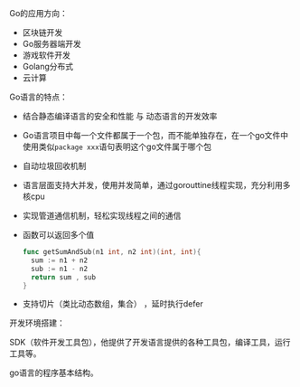 Go的应用方向：

- 区块链开发
- Go服务器端开发
- 游戏软件开发
- Golang分布式
- 云计算



Go语言的特点：

- 结合静态编译语言的安全和性能  与 动态语言的开发效率

- Go语言项目中每一个文件都属于一个包，而不能单独存在，在一个go文件中使用类似`package xxx`语句表明这个go文件属于哪个包

- 自动垃圾回收机制

- 语言层面支持大并发，使用并发简单，通过gorouttine线程实现，充分利用多核cpu

- 实现管道通信机制，轻松实现线程之间的通信

- 函数可以返回多个值

  ```go
  func getSumAndSub(n1 int, n2 int)(int, int){
    sum := n1 + n2
    sub := n1 - n2
    return sum , sub
  }
  ```

- 支持切片（类比动态数组，集合）  ，延时执行defer





开发环境搭建：

SDK（软件开发工具包），他提供了开发语言提供的各种工具包，编译工具，运行工具等。



go语言的程序基本结构。 











